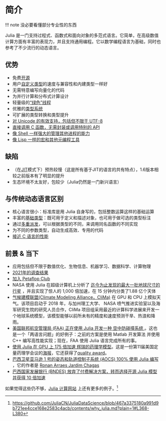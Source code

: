 # 简介
!!! note
	没必要看懂部分专业性的东西

Julia 是一门支持过程式、函数式和面向对象的多范式语言。它简单，在高级数值计算方面有丰富的表现力，并且支持通用编程。它以数学编程语言为基础，同时也参考了不少流行的动态语言。

## 优势
- 免费[开源](https://github.com/julialang/julia)
- 用户[自定义类型](../advanced/struct.md)的速度与兼容性和内建类型一样好
- 无需特意编写向量化的代码
- 为并行计算和分布式计算设计
- 轻量级的[“绿色”线程](../advanced/task.md)
- 优雅的[类型系统](../advanced/typesystem.md)
- 可扩展的类型转换和类型提升
- [对 Unicode 的有效支持，包括但不限于 UTF-8](../basic/string.md)
- [直接调用 C 函数，无需封装或调用特别的 API](../advanced/ccall.md)
- [像 Shell 一样强大的管理其他进程的能力](../advanced/cmd.md)
- [像 Lisp 一样的宏和其他元编程工具](../advanced/macro.md)

## 缺陷
- （在[JIT](https://discourse.juliacn.com/t/topic/4203#just-in-time-compilation)模式下）预热较慢（这是所有基于JIT的语言的共有特点），1.6版本相较之前版本有了明显的提升
- 生态环境不太友好，包较少（Julia仍然是一门新兴语言）

## 与传统动态语言区别
- 核心语言很小：标准库是用 Julia 自身写的，包括整数运算这样的基础运算
- 丰富的[基础类型](../lists/typetree1.6.txt)：既可用于定义和描述对象，也可用于做可选的类型标注
- 通过[多重派发](https://discourse.juliacn.com/t/topic/4203#multiple-dispatch)，可以根据类型的不同，来调用同名函数的不同实现
- 为不同的参数类型，自动生成高效、专用的代码
- [接近 C 语言的性能](../../assets/svg/benchmarks.svg)

## 前景 & 当下
- 应用包括但不限于数值优化、生物信息、机器学习、数据科学、计算物理
- [2021年的调查结果](../ecosystem/survey/2021.md)
- [加入 Petaflop Club](https://www.hpcwire.com/off-the-wire/julia-joins-petaflop-club/)
- NASA 使用 Julia 在超级计算机上分析了 [迄今为止发现的最大一批地球尺寸的行星](https://exoplanets.nasa.gov/news/1669/seven-rocky-trappist-1-planets-may-be-made-of-similar-stuff/) ，并且实现了惊人的 1,000 倍加速，在 15 分钟内分类了1.88 亿个天体
- [气候建模联盟(Climate Modeling Alliance，CliMa)](https://clima.caltech.edu/) 在 GPU 和 CPU 上模拟天气。该项目启动于 2018 年，与加州理工大学、 NASA 喷气推进实验室以及海军研究生院的研究人员合作，CliMa 项目组采用最近的计算科学进展来开发一个地球系统模型，该模型能够以前所未有的精度和速度预测干旱、热浪和降雨。
- [美国联邦航空管理局 (FAA) 正在使用 Julia 开发一种 空中防碰撞系统 ](https://youtu.be/19zm1Fn0S9M)。这也是一个「两语言问题」的好例子：之前的方案是使用 Matlab 开发算法 并使用 C++ 编写高性能实现；现在，FAA 使用 Julia 语言完成所有的事。
- [使用 Julia 在 GPU 上 175 倍加速 辉瑞的药理学模型](https://juliacomputing.com/case-studies/pfizer/)。这是一份第11届美国定量药理学会议的[海报](https://chrisrackauckas.com/assets/Posters/ACoP11_Poster_Abstracts_2020.pdf)，它还获得了[quality award](https://web.archive.org/web/20210121164011/https://www.go-acop.org/abstract-awards)。
- [巴西卫星亚马逊 1 号的姿态和轨道控制子系统 (AOCS) 100% 使用 Julia 编写](https://discourse.julialang.org/t/julia-and-the-satellite-amazonia-1/57541) ，它的作者是 [Ronan Arraes Jardim Chagas](https://ronanarraes.com/)
- [巴西国家发展银行 (BNDES) 放弃了付费解决方案，转而选择开源 Julia 模型并获得 10 倍加速](https://youtu.be/NY0HcGqHj3g)

如果觉得这些仍不够，[Julia 计算网站](https://juliacomputing.com/case-studies/) 上还有更多的例子。[^3]

[^1]: https://docs.juliacn.com/latest/
[^2]: https://julialang.org/blog/2012/02/why-we-created-julia-zh_CN/
[^3]: https://github.com/JuliaCN/JuliaDataScience/blob/467a3375180a991d9b721ee4cce168e2583c4acb/contents/why_julia.md?plain=1#L368-L380
